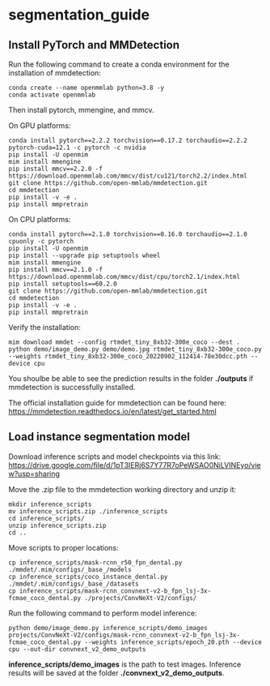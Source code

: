 # segmentation_guide
## Install PyTorch and MMDetection
Run the following command to create a conda environment for the installation of mmdetection:

```
conda create --name openmmlab python=3.8 -y
conda activate openmmlab
```

Then install pytorch, mmengine, and mmcv.

On GPU platforms:
```
conda install pytorch==2.2.2 torchvision==0.17.2 torchaudio==2.2.2 pytorch-cuda=12.1 -c pytorch -c nvidia
pip install -U openmim
mim install mmengine
pip install mmcv==2.2.0 -f https://download.openmmlab.com/mmcv/dist/cu121/torch2.2/index.html
git clone https://github.com/open-mmlab/mmdetection.git
cd mmdetection
pip install -v -e .
pip install mmpretrain
```

On CPU platforms:
```
conda install pytorch==2.1.0 torchvision==0.16.0 torchaudio==2.1.0 cpuonly -c pytorch
pip install -U openmim
pip install --upgrade pip setuptools wheel
mim install mmengine
pip install mmcv==2.1.0 -f https://download.openmmlab.com/mmcv/dist/cpu/torch2.1/index.html
pip install setuptools==60.2.0
git clone https://github.com/open-mmlab/mmdetection.git
cd mmdetection
pip install -v -e .
pip install mmpretrain
```

Verify the installation:

```
mim download mmdet --config rtmdet_tiny_8xb32-300e_coco --dest .
python demo/image_demo.py demo/demo.jpg rtmdet_tiny_8xb32-300e_coco.py --weights rtmdet_tiny_8xb32-300e_coco_20220902_112414-78e30dcc.pth --device cpu
```
You shoulbe be able to see the prediction results in the folder **./outputs** if mmdetection is successfully installed.

The official installation guide for mmdetection can be found here: https://mmdetection.readthedocs.io/en/latest/get_started.html

## Load instance segmentation model

Download inference scripts and model checkpoints via this link: https://drive.google.com/file/d/1pT3IERj6S7Y77R7oPeWSAO0NiLVINEyo/view?usp=sharing

Move the .zip file to the mmdetection working directory and unzip it:

```
mkdir inference_scripts
mv inference_scripts.zip ./inference_scripts
cd inference_scripts/
unzip inference_scripts.zip
cd ..
```

Move scripts to proper locations:
```
cp inference_scripts/mask-rcnn_r50_fpn_dental.py ./mmdet/.mim/configs/_base_/models
cp inference_scripts/coco_instance_dental.py ./mmdet/.mim/configs/_base_/datasets
cp inference_scripts/mask-rcnn_convnext-v2-b_fpn_lsj-3x-fcmae_coco_dental.py ./projects/ConvNeXt-V2/configs/
```

Run the following command to perform model inference:
```
python demo/image_demo.py inference_scripts/demo_images projects/ConvNeXt-V2/configs/mask-rcnn_convnext-v2-b_fpn_lsj-3x-fcmae_coco_dental.py --weights inference_scripts/epoch_20.pth --device cpu --out-dir convnext_v2_demo_outputs
```

**inference_scripts/demo_images** is the path to test images. Inference results will be saved at the folder **./convnext_v2_demo_outputs**.
